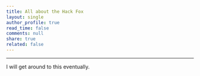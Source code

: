 ```yaml
---
title: All about the Hack Fox
layout: single
author_profile: true
read_time: false
comments: null
share: true
related: false
---
```

_______________________________________________________________________________________________________________________________________

I will get around to this eventually. 
